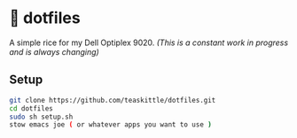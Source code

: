 # :rice: dotfiles

A simple rice for my Dell Optiplex 9020. _(This is a constant work in progress and is always changing)_

## Setup
```bash
git clone https://github.com/teaskittle/dotfiles.git
cd dotfiles
sudo sh setup.sh
stow emacs joe ( or whatever apps you want to use )
```
